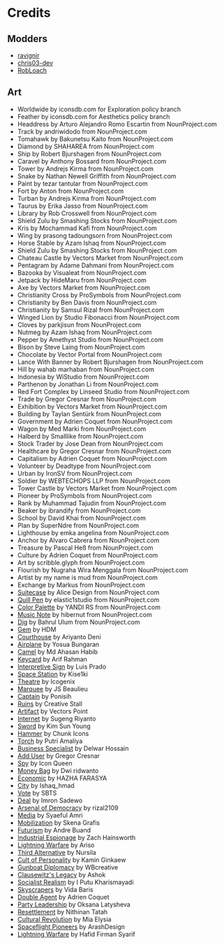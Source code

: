 # Credits

## Modders

- [ravignir](https://github.com/ravignir)
- [chris03-dev](https://codeberg.org/chris03-dev)
- [RobLoach](https://github.com/robloach)

## Art

- Worldwide by iconsdb.com for Exploration policy branch
- Feather by iconsdb.com for Aesthetics policy branch
- Headdress by Arturo Alejandro Romo Escartin from NounProject.com
- Track by andriwidodo from NounProject.com
- Tomahawk by Bakunetsu Kaito from NounProject.com
- Diamond by SHAHAREA from NounProject.com
- Ship by Robert Bjurshagen from NounProject.com
- Caravel by Anthony Bossard from NounProject.com
- Tower by Andrejs Kirma from NounProject.com
- Snake by Nathan Newell Griffith from NounProject.com
- Paint by tezar tantular from NounProject.com
- Fort by Anton from NounProject.com
- Turban by Andrejs Kirma from NounProject.com
- Taurus by Erika Jasso from NounProject.com
- Library by Rob Crosswell from NounProject.com
- Shield Zulu by Smashing Stocks from NounProject.com
- Kris by Mochammad Kafi from NounProject.com
- Wing by prasong tadoungsorn from NounProject.com
- Horse Stable by Azam Ishaq from NounProject.com
- Shield Zulu by Smashing Stocks from NounProject.com
- Chateau Castle by Vectors Market from NounProject.com
- Pentagram by Adame Dahmani from NounProject.com
- Bazooka by Visualeat from NounProject.com
- Jetpack by HideMaru from NounProject.com
- Axe by Vectors Market from NounProject.com
- Christianity Cross by ProSymbols from NounProject.com
- Christianity by Ben Davis from NounProject.com
- Christianity by Samsul Rizal from NounProject.com
- Winged Lion by Studio Fibonacci from NounProject.com
- Cloves by parkjisun from NounProject.com
- Nutmeg by Azam Ishaq from NounProject.com
- Pepper by Amethyst Studio from NounProject.com
- Bison by Steve Laing from NounProject.com
- Chocolate by Vector Portal from NounProject.com
- Lance With Banner by Robert Bjurshagen from NounProject.com
- Hill by wahab marhaban from NounProject.com
- Indonesia by WiStudio from NounProject.com
- Parthenon by Jonathan Li from NounProject.com
- Red Fort Complex by Linseed Studio from NounProject.com
- Trade by Gregor Cresnar from NounProject.com
- Exhibition by Vectors Market from NounProject.com
- Building by Taylan Sentürk from NounProject.com
- Government by Adrien Coquet from NounProject.com
- Wagon by Med Marki from NounProject.com
- Halberd by Smalllike from NounProject.com
- Stock Trader by Jose Dean from NounProject.com
- Healthcare by Gregor Cresnar from NounProject.com
- Capitalism by Adrien Coquet from NounProject.com
- Volunteer by Deadtype from NounProject.com
- Urban by IronSV from NounProject.com
- Soldier by WEBTECHOPS LLP from NounProject.com
- Tower Castle by Vectors Market from NounProject.com
- Pioneer by ProSymbols from NounProject.com
- Rank by Muhammad Tajudin from NounProject.com
- Beaker by ibrandify from NounProject.com
- School by David Khai from NounProject.com
- Plan by SuperNdre from NounProject.com
- Lighthouse by emka angelina from NounProject.com
- Anchor by Alvaro Cabrera from NounProject.com
- Treasure by Pascal Heß from NounProject.com
- Culture by Adrien Coquet from NounProject.com
- Art by scribble.glyph from NounProject.com
- Flourish by Nugraha Wira Menggala from NounProject.com
- Artist by my name is mud from NounProject.com
- Exchange by Markus from NounProject.com
- [Suitecase](https://thenounproject.com/icon/suitcase-3406281/) by Alice Design from NounProject.com
- [Quill Pen](https://thenounproject.com/icon/quill-pen-6965217/) by elastic1studio from NounProject.com
- [Color Palette](https://thenounproject.com/icon/color-palette-4655601/) by YANDI RS from NounProject.com
- [Music Note](https://thenounproject.com/icon/music-note-4840954/) by hibernut from NounProject.com
- [Dig](https://thenounproject.com/icon/dig-5410940/) by Bahrul Ulum from NounProject.com
- [Gem](https://thenounproject.com/icon/gem-7307861/) by HDM
- [Courthouse](https://thenounproject.com/icon/courthouse-7403358/) by Ariyanto Deni
- [Airplane](https://thenounproject.com/icon/airplane-7727063/) by Yosua Bungaran
- [Camel](https://thenounproject.com/icon/camel-7803410/) by Md Ahasan Habib
- [Keycard](https://thenounproject.com/icon/keycard-7423952/) by Arif Rahman
- [Interpretive Sign](https://thenounproject.com/icon/interpretive-sign-68539/) by Luis Prado
- [Space Station](https://thenounproject.com/icon/space-station-6618655/) by Kise1ki
- [Theatre](https://thenounproject.com/icon/theatre-7449828/) by Icogenix
- [Marquee](https://thenounproject.com/icon/marquee-1546225/) by JS Beaulieu
- [Captain](https://thenounproject.com/icon/captain-7649814/) by Ponisih
- [Ruins](https://thenounproject.com/icon/ruins-175277/) by Creative Stall
- [Artifact](https://thenounproject.com/icon/Artifact-3243819/) by Vectors Point
- [Internet](https://thenounproject.com/icon/internet-7818125/) by Sugeng Riyanto
- [Sword](https://thenounproject.com/icon/sword-7843777/) by Kim Sun Young
- [Hammer](https://thenounproject.com/icon/hammer-829071/) by Chunk Icons
- [Torch](https://thenounproject.com/icon/torch-7526806/) by Putri Amaliya
- [Business Specialist](https://thenounproject.com/icon/business-specialist-598034/) by Delwar Hossain
- [Add User](https://thenounproject.com/icon/add-user-368922/) by Gregor Cresnar
- [Spy](https://thenounproject.com/icon/spy-7776026/) by Icon Queen
- [Money Bag](https://thenounproject.com/icon/money-bag-7868190/) by Dwi ridwanto
- [Economic](https://thenounproject.com/icon/economic-6587778/) by HAZHA FARASYA
- [City](https://thenounproject.com/icon/city-7677326/) by Ishaq_hmad
- [Vote](https://thenounproject.com/icon/vote-4045417/) by SBTS
- [Deal](https://thenounproject.com/icon/deal-7503121/) by Imron Sadewo
- [Arsenal of Democracy](https://thenounproject.com/icon/bullet-7459993/) by rizal2109
- [Media](https://thenounproject.com/icon/media-6922821/) by Syaeful Amri
- [Mobilization](https://thenounproject.com/icon/sale-7772060/) by Skena Grafis
- [Futurism](https://thenounproject.com/icon/tourist-7083437/) by Andre Buand
- [Industrial Espionage](https://thenounproject.com/icon/robbery-7183772/) by Zach Hainsworth
- [Lightning Warfare](https://thenounproject.com/icon/lightning-7761817/) by Ariso
- [Third Alternative](https://thenounproject.com/icon/capital-7169973/) by Nursila
- [Cult of Personality](https://thenounproject.com/icon/bully-4616110/) by Kamin Ginkaew
- [Gunboat Diplomacy](https://thenounproject.com/icon/diplomacy-6258254/) by WBcreative
- [Clausewitz's Legacy](https://thenounproject.com/icon/muscles-7459499/) by Ashok
- [Socialist Realism](https://thenounproject.com/icon/monument-6860915/) by I Putu Kharismayadi
- [Skyscrapers](https://thenounproject.com/icon/building-7605346/) by Vida Baris
- [Double Agent](https://thenounproject.com/icon/spy-1807269/) by Adrien Coquet
- [Party Leadership](https://thenounproject.com/icon/leader-925242/) by Oksana Latysheva
- [Resettlement](https://thenounproject.com/icon/resettlement-2209642/) by Nithinan Tatah
- [Cultural Revolution](https://thenounproject.com/icon/cultural-activities-7659287/) by Mia Elysia
- [Spaceflight Pioneers](https://thenounproject.com/icon/astronaut-7528057/) by ArashDesign
- [Lightning Warfare](https://thenounproject.com/icon/tank-6738746/) by Hafid Firman Syarif

